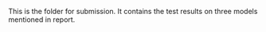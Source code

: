 This is the folder for submission.
It contains the test results on three models mentioned in report.